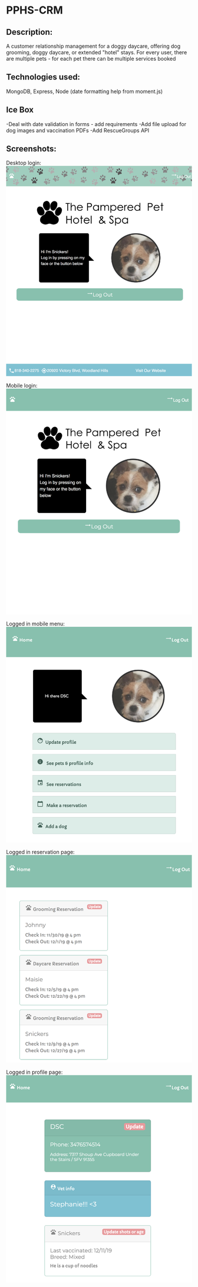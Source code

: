 # PPHS-CRM
## Description:
A customer relationship management for a doggy daycare, offering dog grooming, doggy daycare, or extended "hotel" stays. For every user, there are multiple pets - for each pet there can be multiple services booked
## Technologies used:
MongoDB, Express, Node (date formatting help from moment.js)

## Ice Box
-Deal with date validation in forms - add requirements
-Add file upload for dog images and vaccination PDFs
-Add RescueGroups API

## Screenshots: 

Desktop login:
![Desktop login](https://github.com/doriorio/PPHS-CRM/blob/master/README%20Images/Screen%20Shot%202019-12-05%20at%209.01.01%20AM.png?raw=true)


Mobile login:
![Mobile login](https://github.com/doriorio/PPHS-CRM/blob/master/README%20Images/Screen%20Shot%202019-12-05%20at%209.01.09%20AM.png?raw=true)

Logged in mobile menu:
![Mobile menu](https://github.com/doriorio/PPHS-CRM/blob/master/README%20Images/Screen%20Shot%202019-12-05%20at%202.51.51%20PM.png?raw=true)

Logged in reservation page:
![Mobile resos](https://github.com/doriorio/PPHS-CRM/blob/master/README%20Images/Screen%20Shot%202019-12-05%20at%202.52.00%20PM.png?raw=true)

Logged in profile page:
![Profile data](https://github.com/doriorio/PPHS-CRM/blob/master/README%20Images/Screen%20Shot%202019-12-05%20at%203.00.11%20PM.png?raw=true)

